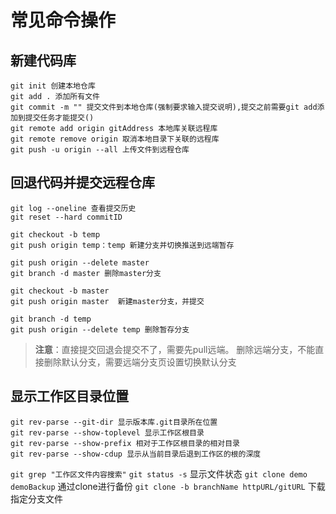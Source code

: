 # 常见命令操作

新建代码库
----------
```
git init 创建本地仓库
git add . 添加所有文件
git commit -m "" 提交文件到本地仓库(强制要求输入提交说明),提交之前需要git add添加到提交任务才能提交()
git remote add origin gitAddress 本地库关联远程库
git remote remove origin 取消本地目录下关联的远程库
git push -u origin --all 上传文件到远程仓库
```

回退代码并提交远程仓库
-----------------
```
git log --oneline 查看提交历史
git reset --hard commitID

git checkout -b temp
git push origin temp：temp 新建分支并切换推送到远端暂存

git push origin --delete master
git branch -d master 删除master分支

git checkout -b master
git push origin master  新建master分支，并提交

git branch -d temp
git push origin --delete temp 删除暂存分支

```
> **注意**：直接提交回退会提交不了，需要先pull远端。
> 删除远端分支，不能直接删除默认分支，需要远端分支页设置切换默认分支

显示工作区目录位置
------------
```
git rev-parse --git-dir 显示版本库.git目录所在位置
git rev-parse --show-toplevel 显示工作区根目录
git rev-parse --show-prefix 相对于工作区根目录的相对目录
git rev-parse --show-cdup 显示从当前目录后退到工作区的根的深度
```

`git grep "工作区文件内容搜索"`
`git status -s` 显示文件状态
`git clone demo demoBackup` 通过clone进行备份
`git clone -b branchName httpURL/gitURL` 下载指定分支文件
